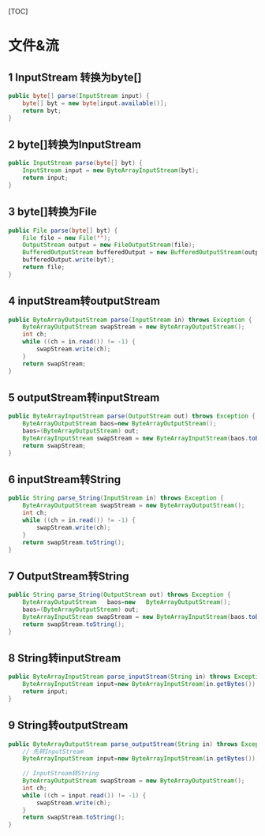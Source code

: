 [TOC]

# 文件&流

## 1 InputStream 转换为byte[]

```java
public byte[] parse(InputStream input) {
    byte[] byt = new byte[input.available()];
    return byt;
}
```

## 2 byte[]转换为InputStream

```java
public InputStream parse(byte[] byt) {
    InputStream input = new ByteArrayInputStream(byt);
    return input;
}
```

## 3 byte[]转换为File

```java
public File parse(byte[] byt) {
    File file = new File('');
    OutputStream output = new FileOutputStream(file);
    BufferedOutputStream bufferedOutput = new BufferedOutputStream(output);
    bufferedOutput.write(byt);
    return file;
}
```

## 4 inputStream转outputStream

```java
public ByteArrayOutputStream parse(InputStream in) throws Exception {
    ByteArrayOutputStream swapStream = new ByteArrayOutputStream();
    int ch;
    while ((ch = in.read()) != -1) {   
        swapStream.write(ch);   
    }
    return swapStream;
}
```

## 5 outputStream转inputStream

```java
public ByteArrayInputStream parse(OutputStream out) throws Exception {
    ByteArrayOutputStream baos=new ByteArrayOutputStream();
    baos=(ByteArrayOutputStream) out;
    ByteArrayInputStream swapStream = new ByteArrayInputStream(baos.toByteArray());
    return swapStream;
}
```

## 6 inputStream转String

```java
public String parse_String(InputStream in) throws Exception {
    ByteArrayOutputStream swapStream = new ByteArrayOutputStream();
    int ch;
    while ((ch = in.read()) != -1) {   
        swapStream.write(ch);   
    }
    return swapStream.toString();
}
```

## 7 OutputStream转String

```java
public String parse_String(OutputStream out) throws Exception {
    ByteArrayOutputStream   baos=new   ByteArrayOutputStream();
    baos=(ByteArrayOutputStream) out;
    ByteArrayInputStream swapStream = new ByteArrayInputStream(baos.toByteArray());
    return swapStream.toString();
}
```

## 8 String转inputStream

```java
public ByteArrayInputStream parse_inputStream(String in) throws Exception {
    ByteArrayInputStream input=new ByteArrayInputStream(in.getBytes());
    return input;
}
```

## 9 String转outputStream

```java
public ByteArrayOutputStream parse_outputStream(String in) throws Exception {
    // 先转InputStream
    ByteArrayInputStream input=new ByteArrayInputStream(in.getBytes());
    
    // InputStream转String
    ByteArrayOutputStream swapStream = new ByteArrayOutputStream();
    int ch;
    while ((ch = input.read()) != -1) {   
        swapStream.write(ch);   
    }
    return swapStream.toString();
}
```







